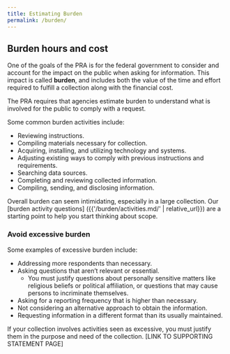 ```yaml
---
title: Estimating Burden
permalink: /burden/
---
```


## Burden hours and cost

One of the goals of the PRA is for the federal government to consider and account for the impact on the public when asking for information. This impact is called **burden**, and includes both the value of the time and effort required to fulfill a collection along with the financial cost. 

The PRA requires that agencies estimate burden to understand what is involved for the public to comply with a request. 

Some common burden activities include:  

-	Reviewing instructions.
-	Compiling materials necessary for collection.
-	Acquiring, installing, and utilizing technology and systems.
-	Adjusting existing ways to comply with previous instructions and requirements.
-	Searching data sources.
-	Completing and reviewing collected information.
-	Compiling, sending, and disclosing information.

Overall burden can seem intimidating, especially in a large collection. Our [burden activity questions] ({{'/burden/activities.md/' | relative_url}}) are a starting point to help you start thinking about scope.

### Avoid excessive burden

Some examples of excessive burden include:

-	Addressing more respondents than necessary.
-	Asking questions that aren’t relevant or essential.
    -	You must justify questions about personally sensitive matters like religious beliefs or political affiliation, or questions that may cause persons to incriminate themselves.
-	Asking for a reporting frequency that is higher than necessary.
-	Not considering an alternative approach to obtain the information.
-	Requesting information in a different format than its usually maintained.

If your collection involves activities seen as excessive, you must justify them in the purpose and need of the collection. [LINK TO SUPPORTING STATEMENT PAGE]
